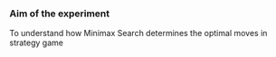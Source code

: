 ### Aim of the experiment

To understand how Minimax Search determines the optimal moves in strategy game